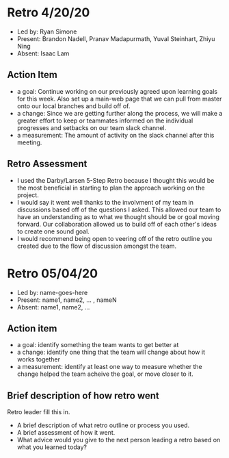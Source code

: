# Retro 4/20/20

* Led by: Ryan Simone
* Present: Brandon Nadell, Pranav Madapurmath, Yuval Steinhart, Zhiyu Ning
* Absent: Isaac Lam

## Action Item

* a goal: Continue working on our previously agreed upon learning goals for this week. Also set up a main-web page that we can pull from master onto our local branches and build off of. 
* a change: Since we are getting further along the process, we will make a greater effort to keep or teammates informed on the individual progresses and setbacks on our team slack channel. 
* a measurement: The amount of activity on the slack channel after this meeting. 

## Retro Assessment

* I used the Darby/Larsen 5-Step Retro because I thought this would be the most beneficial in starting to plan the approach working on the project.
* I would say it went well thanks to the involvment of my team in discussions based off of the questions I asked. This allowed our team to have an understanding as to what we thought should be or goal moving forward. Our collaboration allowed us to build off of each other's ideas to create one sound goal. 
* I would recommend being open to veering off of the retro outline you created due to the flow of discussion amongst the team. 



# Retro 05/04/20

* Led by: name-goes-here
* Present: name1, name2, ... , nameN
* Absent: name1, name2, ...

## Action item

* a goal: identify something the team wants to get better at
* a change: identify one thing that the team will change about how it works together
* a measurement: identify at least one way to measure whether the change helped the team acheive the goal, or move closer to it.

## Brief description of how retro went

Retro leader fill this in.

* A brief description of what retro outline or process you used.
* A brief assessment of how it went.
* What advice would you give to the next person leading a retro
  based on what you learned today?
